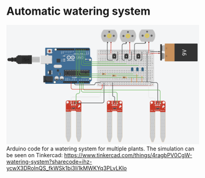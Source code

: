 # Automatic watering system
![alt text](system_pic.png)
Arduino code for a watering system for multiple plants. The simulation can be seen on Tinkercad: https://www.tinkercad.com/things/4ragbPV0CgW-watering-system?sharecode=ihz-ycwX3DRoInQS_fkWSk1bi3Ii1kMWKYq3PLvLKlo